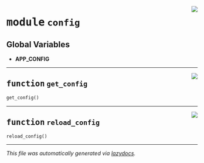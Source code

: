 <!-- markdownlint-disable -->

<a href="https://github.com/switchcollab/Switch-Bots-Python-Library/tree/main/src/switch/config.py#L0"><img align="right" src="https://img.shields.io/badge/-source-cccccc?style=flat-square"/></a>

# <kbd>module</kbd> `config`




**Global Variables**
---------------
- **APP_CONFIG**

---

<a href="https://github.com/switchcollab/Switch-Bots-Python-Library/tree/main/src/switch/config.py#L7"><img align="right" src="https://img.shields.io/badge/-source-cccccc?style=flat-square"/></a>

## <kbd>function</kbd> `get_config`

```python
get_config()
```






---

<a href="https://github.com/switchcollab/Switch-Bots-Python-Library/tree/main/src/switch/config.py#L11"><img align="right" src="https://img.shields.io/badge/-source-cccccc?style=flat-square"/></a>

## <kbd>function</kbd> `reload_config`

```python
reload_config()
```








---

_This file was automatically generated via [lazydocs](https://github.com/ml-tooling/lazydocs)._
